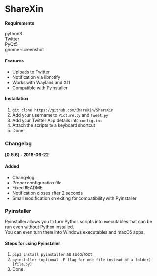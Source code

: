 # ShareXin

#### Requirements
python3  
[Twitter](https://github.com/sixohsix/twitter)  
PyQt5  
gnome-screenshot  

#### Features
* Uploads to Twitter
* Notification via libnotify
* Works with Wayland and X11
* Compatible with Pyinstaller

#### Installation
1. `git clone https://github.com/ShareXin/ShareXin`
2. Add your username to `Picture.py` and `Tweet.py`
3. Add your Twitter App details into `config.ini`
4. Attach the scripts to a keyboard shortcut
5. Done!

### Changelog
#### [0.5.6] - 2016-06-22
#### Added
- Changelog
- Proper configuration file
- Fixed README
- Notification closes after 2 seconds
- Small modification on exiting for compatibility with Pyinstaller

### Pyinstaller
Pyinstaller allows you to turn Python scripts into executables that can be run even without Python installed.  
You can even turn them into Windows executables and macOS apps.  

#### Steps for using Pyinstaller
1. `pip3 install pyinstaller` as sudo/root
2. `pyinstaller (optional -F flag for one file instead of a folder) [file.py]`
3. Done.

